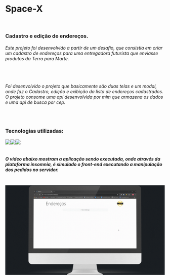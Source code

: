 <h1>Space-X</h1> 
<br>

<h3>Cadastro e edição de endereços.</h3>
<h6>Este projeto foi desenvolvido a partir de um desafio, que consistia em criar um cadastro de endereços para uma entregadora futurista que enviasse produtos da Terra para Marte.</h6>
<br>
<h6>Foi desenvolvido o projeto que basicamente são duas telas e um modal, onde faz o Cadastro, edição e exibição da lista de endereços cadastrados. O projeto consome uma api desenvolvida por mim que armazena os dados e uma api de busca por cep.</h6>
<br>
<h3>Tecnologias utilizadas: </h3>
<img align="left" src="https://img.shields.io/badge/React-20232A?style=for-the-badge&logo=react&logoColor=61DAFB">
<img align="left" src="https://img.shields.io/badge/Bootstrap-563D7C?style=for-the-badge&logo=bootstrap&logoColor=white">
<img align="left" src="https://img.shields.io/badge/styled--components-DB7093?style=for-the-badge&logo=styled-components&logoColor=white">

<br>
<br>

<h5>O vídeo abaixo mostram a aplicação sendo executada, onde através da plataforma insomnia, é simulado o front-end executando a manipulação dos pedidos no servidor.</h5>
<br>

<img  src="https://raw.githubusercontent.com/PitterBonoto/Space-x/9a80ebbf1ffc1273b4bb4a5b339a8898a110ff5f/src/Assets/space-x-gif.gif" width=950px dis>


